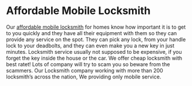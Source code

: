 # Affordable Mobile Locksmith
Our [affordable mobile locksmith](https://www.bestmobilelocksmiths.com/) for homes know how important it is to get to you quickly and they have all their equipment with them so they can provide any service on the spot. They can pick any lock, from your handle lock to your deadbolts, and they can even make you a new key in just minutes.
Locksmith service usually not supposed to be expensive, if you forget the key inside the house or the car. We offer cheap locksmith with best ratet! Lots of company will try to scam you so beware from the scammers. Our Locksmith company working with more than 200 locksmith’s across the nation, We providing only mobile service.

